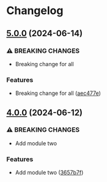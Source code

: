 # Changelog

## [5.0.0](https://github.com/traksharp/some-actions/compare/module-two-v4.0.0...module-two-v5.0.0) (2024-06-14)


### ⚠ BREAKING CHANGES

* Breaking change for all

### Features

* Breaking change for all ([aec477e](https://github.com/traksharp/some-actions/commit/aec477e2609a52d9ad1b043301cc85b2f9575edb))

## [4.0.0](https://github.com/traksharp/some-actions/compare/module-two-v3.1.0...module-two-v4.0.0) (2024-06-12)


### ⚠ BREAKING CHANGES

* Add module two

### Features

* Add module two ([3657b7f](https://github.com/traksharp/some-actions/commit/3657b7f776469dc62f5e0e2b5ae49ca1a7c51870))
